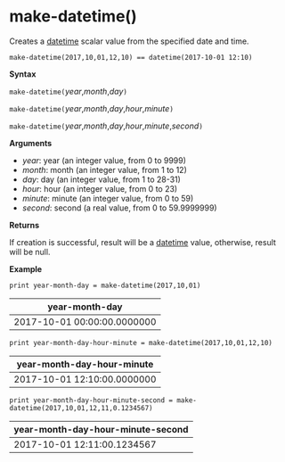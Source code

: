 # make-datetime()

Creates a [datetime](./scalar-data-types/datetime.md) scalar value from the specified date and time.

    make-datetime(2017,10,01,12,10) == datetime(2017-10-01 12:10)

**Syntax**

`make-datetime(`*year*,*month*,*day*`)`

`make-datetime(`*year*,*month*,*day*,*hour*,*minute*`)`

`make-datetime(`*year*,*month*,*day*,*hour*,*minute*,*second*`)`

**Arguments**

* *year*: year (an integer value, from 0 to 9999)
* *month*: month (an integer value, from 1 to 12)
* *day*: day (an integer value, from 1 to 28-31)
* *hour*: hour (an integer value, from 0 to 23)
* *minute*: minute (an integer value, from 0 to 59)
* *second*: second (a real value, from 0 to 59.9999999)

**Returns**

If creation is successful, result will be a [datetime](./scalar-data-types/datetime.md) value, otherwise, result will be null.
 
**Example**

```kusto
print year-month-day = make-datetime(2017,10,01)
```

|year-month-day|
|---|
|2017-10-01 00:00:00.0000000|




```kusto
print year-month-day-hour-minute = make-datetime(2017,10,01,12,10)
```

|year-month-day-hour-minute|
|---|
|2017-10-01 12:10:00.0000000|




```kusto
print year-month-day-hour-minute-second = make-datetime(2017,10,01,12,11,0.1234567)
```

|year-month-day-hour-minute-second|
|---|
|2017-10-01 12:11:00.1234567|




